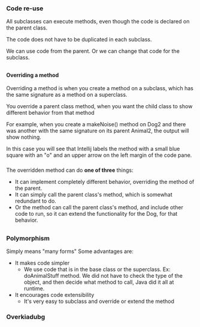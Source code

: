 
### Code re-use ###

All subclasses can execute methods, even though the code is declared on the parent class.

The code does not have to be duplicated in each subclass.

We can use code from the parent. Or we can change that code for the subclass.

##
#### Overriding a method ####

Overriding a method is when you create a method on a subclass, which has the same signature as a method on a superclass.

You override a parent class method, when you want the child class to show different behavior from that method

For example, when you create a makeNoise() method on Dog2 and there was another with the same signature on its parent Animal2, the output will show nothing.

In this case you will see that Intellij labels the method  with a small blue square with an "o" and an upper arrow on the left margin of the code pane.

###
The overridden method can do **one of three** things:
* It can implement completely different behavior, overriding the method of the parent.
* It can simply call the parent class's method, which is somewhat redundant to do.
* Or the method can call the parent class's method, and include other code to run, so it can extend the functionality for the Dog, for that behavior.


##
### Polymorphism ###
Simply means "many forms"
Some advantages are:
* It makes code simpler
  * We use code that is in the base class or the superclass. Ex: doAnimalStuff method. We did not have to check the type of the object, and then decide what method to call, Java did it all at runtime.
* It encourages code extensibility
  * It's very easy to subclass and override or extend the method

### Overkiadubg







